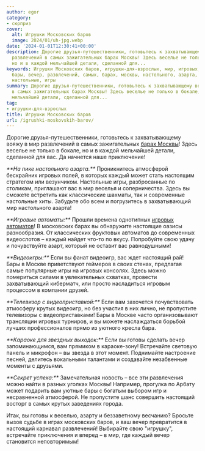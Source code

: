 ```yaml
---
author: egor
category:
- сюрприз
cover:
  alt: Игрушки Московских баров
  image: 2024/01/uh-jpg.webp
date: '2024-01-01T12:30:41+00:00'
description: Дорогие друзья-путешественники, готовьтесь к захватывающему вояжу в мир
  развлечений в самых зажигательных барах Москвы! Здесь веселье не только в бокале,
  но и в каждой мельчайшей детали, сделанной для...
keywords: Игрушки Московских баров, игрушки-для-взрослых, мир, игровых, каждый, настоящий,
  бары, вечер, развлечений, самых, барах, москвы, настольного, азарта, атмосферой,
  настольные, игры
summary: Дорогие друзья-путешественники, готовьтесь к захватывающему вояжу в мир развлечений
  в самых зажигательных барах Москвы! Здесь веселье не только в бокале, но и в каждой
  мельчайшей детали, сделанной для...
tag:
- игрушки-для-взрослых
title: Игрушки Московских баров
url: /igrushki-moskovskih-barov/
---
```


Дорогие друзья-путешественники, готовьтесь к захватывающему вояжу в мир развлечений в самых зажигательных [барах Москвы](http://moskva.bar)! Здесь веселье не только в бокале, но и в каждой мельчайшей детали, сделанной для вас. Да начнется наше приключение!

_\*\*На пике настольного азарта.\*\*_
Проникнитесь атмосферой бескрайних игровых полей, в которых каждый может стать настоящим стратегом или везунчиком. Настольные игры, разбросанные по столикам, приглашают вас в мир веселья и соперничества. Здесь вы сможете встретить как классические шахматы, так и современные настольные хиты. Забудьте обо всем и погрузитесь в захватывающий мир настольного азарта!

_\*\*Игровые автоматы:\*\*_
Прошли времена однотипных [игровых автоматов](https://www.adora.ru/igrushki-dlya-vzroslyh/)! В московских барах вы обнаружите настоящие оазисы разнообразия. От классических фруктовых автоматов до современных видеослотов – каждый найдет что-то по вкусу. Попробуйте свою удачу и почувствуйте азарт, который не оставит вас равнодушными!

_\*\*Видеоигры:\*\*_
Если вы фанат видеоигр, вас ждет настоящий рай! Бары в Москве приветствуют геймеров в своих стенах, предлагая самые популярные игры на игровых консолях. Здесь можно помериться силами в увлекательных схватках, провести захватывающий киберматч, или просто насладиться игровым процессом в компании друзей.

_\*\*Телевизор с видеоприставкой:\*\*_
Если вам захочется почувствовать атмосферу крутых видеоигр, но без участия в них лично, не пропустите телевизоры с видеоприставками! Бары в Москве часто организовывают трансляции игровых турниров, и вы можете наслаждаться борьбой лучших профессионалов прямо из уютного кресла бара.

_\*\*Караоке для звездных выходок:\*\*_
Если вы готовы сделать вечер запоминающимся, вам прямиком в караоке-зону! Встречайте световую панель и микрофон – вы звезда в этот момент. Поднимайте настроение песней, делитесь вокальными талантами и создавайте незабвенные моменты с друзьями.

_\*\*Секрет успеха:\*\*_
Замечательная новость – все эти развлечения можно найти в разных уголках Москвы! Например, прогулка по Арбату может подарить вам уютные бары с богатым выбором игр и несравненной атмосферой. Не пропустите шанс совершить настоящий восторг в самых крутых заведениях города.

Итак, вы готовы к веселью, азарту и беззаветному весчанию? Бросьте вызов судьбе в играх московских баров, и ваш вечер превратится в настоящий карнавал развлечений! Выбирайте свою "игрушку", встречайте приключения и вперед – в мир, где каждый вечер становится неповторимым!